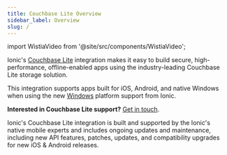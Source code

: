 ```yaml
---
title: Couchbase Lite Overview
sidebar_label: Overview
slug: /
---
```


import WistiaVideo from '@site/src/components/WistiaVideo';

Ionic's [Couchbase Lite](https://www.couchbase.com/products/lite) integration makes it easy to build secure, high-performance, offline-enabled apps using the industry-leading Couchbase Lite storage solution.

This integration supports apps built for iOS, Android, and native Windows when using the new <a href="/docs/windows" data-noBrokenLinkCheck="true">Windows</a> platform support from Ionic.

**Interested in Couchbase Lite support?** [Get in touch](https://ionic.io/contact/sales).

Ionic's Couchbase Lite integration is built and supported by the Ionic's native mobile experts and includes ongoing updates and maintenance, including new API features, patches, updates, and compatibility upgrades for new iOS & Android releases.
